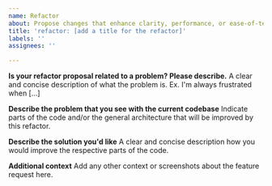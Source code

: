 ```yaml
---
name: Refactor
about: Propose changes that enhance clarity, performance, or ease-of-testing
title: 'refactor: [add a title for the refactor]'
labels: ''
assignees: ''

---
```


**Is your refactor proposal related to a problem? Please describe.**
A clear and concise description of what the problem is. Ex. I'm always frustrated when [...]

**Describe the problem that you see with the current codebase**
Indicate parts of the code and/or the general architecture that will be improved by this refactor.

**Describe the solution you'd like**
A clear and concise description how you would improve the respective parts of the code.

**Additional context**
Add any other context or screenshots about the feature request here.
